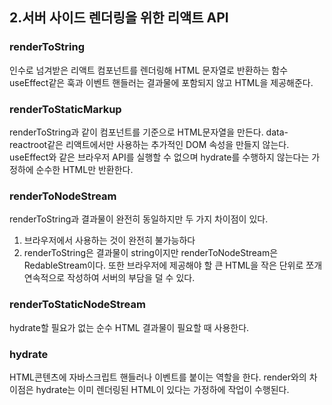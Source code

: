 ## 2.서버 사이드 렌더링을 위한 리액트 API

### renderToString

인수로 넘겨받은 리액트 컴포넌트를 렌더링해 HTML 문자열로 반환하는 함수
useEffect같은 훅과 이벤트 핸들러는 결과물에 포함되지 않고 HTML을 제공해준다.

### renderToStaticMarkup

renderToString과 같이 컴포넌트를 기준으로 HTML문자열을 만든다.
data-reactroot같은 리액트에서만 사용하는 추가적인 DOM 속성을 만들지 않는다.
useEffect와 같은 브라우저 API를 실행할 수 없으며 hydrate를 수행하지 않는다는 가정하에 순수한 HTML만 반환한다.

### renderToNodeStream

renderToString과 결과물이 완전히 동일하지만 두 가지 차이점이 있다.

1. 브라우저에서 사용하는 것이 완전히 불가능하다
2. renderToString은 결과물이 string이지만 renderToNodeStream은 RedableStream이다.
   또한 브라우저에 제공해야 할 큰 HTML을 작은 단위로 쪼개 연속적으로 작성하여 서버의 부담을 덜 수 있다.

### renderToStaticNodeStream

hydrate할 필요가 없는 순수 HTML 결과물이 필요할 때 사용한다.

### hydrate

HTML콘텐츠에 자바스크립트 핸들러나 이벤트를 붙이는 역할을 한다.
render와의 차이점은 hydrate는 이미 렌더링된 HTML이 있다는 가정하에 작업이 수행된다.
